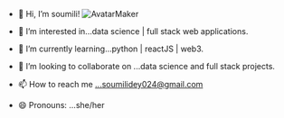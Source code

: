 - 👋 Hi, I’m soumili!                                                                                                        ![AvatarMaker](https://github.com/soumilid03/soumilid03/assets/164724606/fc203afa-5e3e-4c42-a797-8226761186ec)

- 👀 I’m interested in...data science | full stack web applications.
- 🌱 I’m currently learning...python | reactJS | web3.
- 💞️ I’m looking to collaborate on ...data science and full stack projects.                                                      
- 📫 How to reach me ...soumilidey024@gmail.com
- 😄 Pronouns: ...she/her

<!---
soumilid03/soumilid03 is a ✨ special ✨ repository because its `README.md` (this file) appears on your GitHub profile.
You can click the Preview link to take a look at your changes.
--->
